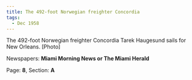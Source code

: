 ```yaml
---  
title: The 492-foot Norwegian freighter Concordia  
tags:  
  - Dec 1958  
---  
```

  
The 492-foot Norwegian freighter Concordia Tarek Haugesund sails for New Orleans. [Photo]  
  
Newspapers: **Miami Morning News or The Miami Herald**  
  
Page: **8**, Section: **A** 
